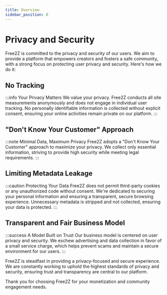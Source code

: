 ```yaml
---
title: Overview
sidebar_position: 0
---
```


# Privacy and Security

Free2Z is committed to the privacy and security of our users. We aim to provide a platform that empowers creators and fosters a safe community, with a strong focus on protecting user privacy and security. Here's how we do it:

## No Tracking

:::info Your Privacy Matters
We value your privacy. Free2Z conducts all site measurements anonymously and does not engage in individual user tracking. No personally identifiable information is collected without explicit consent, ensuring your online activities remain private on our platform.
:::

## "Don't Know Your Customer" Approach

:::note Minimal Data, Maximum Privacy
Free2Z adopts a "Don't Know Your Customer" approach to maximize your privacy. We collect only essential information, striving to provide high security while meeting legal requirements.
:::

## Limiting Metadata Leakage

:::caution Protecting Your Data
Free2Z does not permit third-party cookies or any unauthorized code without consent.
We're dedicated to securing your personal information and ensuring a transparent, secure browsing experience.
Unnecessary metadata is stripped and not collected, ensuring your data is protected.
:::

## Transparent and Fair Business Model

:::success A Model Built on Trust
Our business model is centered on user privacy and security. We eschew advertising and data collection in favor of a small service charge, which helps prevent scams and maintain a secure environment for our users.
:::

Free2Z is steadfast in providing a privacy-focused and secure experience. We are constantly working to uphold the highest standards of privacy and security, ensuring trust and transparency are central to our platform.

Thank you for choosing Free2Z for your monetization and community engagement needs.
